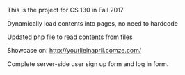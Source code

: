 This is the project for CS 130 in Fall 2017

Dynamically load contents into pages, no need to hardcode

Updated php file to read contents from files

Showcase on: http://yourlieinapril.comze.com/



Complete server-side user sign up form and log in form.